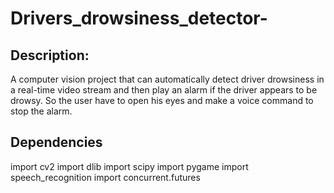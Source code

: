 # Drivers_drowsiness_detector-

## Description:
A computer vision project that can automatically detect driver drowsiness in a real-time video stream and then play an alarm if the driver appears to be drowsy.
So the user have to open his eyes and make a voice command to stop the alarm.


## Dependencies
import cv2
import dlib
import scipy
import pygame 
import speech_recognition 
import concurrent.futures 
